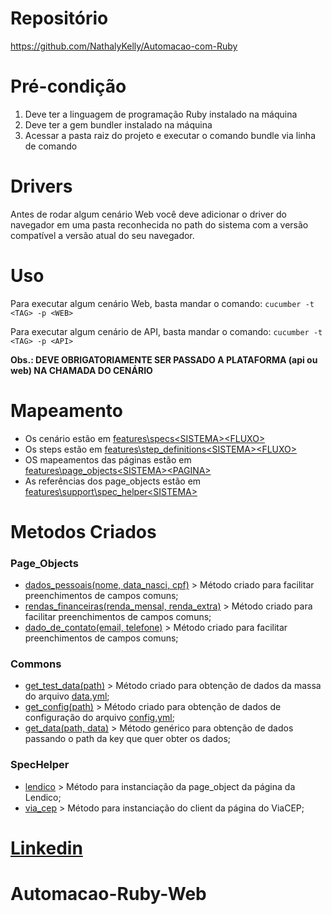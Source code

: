 # Repositório

https://github.com/NathalyKelly/Automacao-com-Ruby

# Pré-condição

1. Deve ter a linguagem de programação Ruby instalado na máquina
2. Deve ter a gem bundler instalado na máquina
3. Acessar a pasta raiz do projeto e executar o comando bundle via linha de comando

# Drivers

Antes de rodar algum cenário Web você deve adicionar o driver do navegador em uma pasta reconhecida no path do sistema com a versão compatível a versão atual do seu navegador.

# Uso

Para executar algum cenário Web, basta mandar o comando:
`cucumber -t <TAG> -p <WEB>`

Para executar algum cenário de API, basta mandar o comando:
`cucumber -t <TAG> -p <API>`

**Obs.: DEVE OBRIGATORIAMENTE SER PASSADO A PLATAFORMA (api ou web) NA CHAMADA DO CENÁRIO**

# Mapeamento

- Os cenário estão em [features\specs\<SISTEMA>\<FLUXO>](features/specs)
- Os steps estão em [features\step_definitions\<SISTEMA>\<FLUXO>](features/step_definitions)
- OS mapeamentos das páginas estão em [features\page_objects\<SISTEMA>\<PAGINA>](features/page_objects)
- As referências dos page_objects estão em [features\support\spec_helper\<SISTEMA>](features/support/spec_helper)

# Metodos Criados

### Page_Objects
- [dados_pessoais(nome, data_nasci, cpf)](features/page_objects/lendico/cadastro_page.rb) > Método criado para facilitar preenchimentos de campos comuns;
- [rendas_financeiras(renda_mensal, renda_extra)](features/page_objects/lendico/cadastro_page.rb) > Método criado para facilitar preenchimentos de campos comuns;
- [dado_de_contato(email, telefone)](features/page_objects/lendico/cadastro_page.rb) > Método criado para facilitar preenchimentos de campos comuns;

### Commons
- [get_test_data(path)](features/support/commons/commons.rb) > Método criado para obtenção de dados da massa do arquivo [data.yml](features/support/data/data.yml);
- [get_config(path)](features/support/commons/commons.rb) > Método criado para obtenção de dados de configuração do arquivo [config.yml](features/support/config/config.yml);
- [get_data(path, data)](features/support/commons/commons.rb) > Método genérico para obtenção de dados passando o path da key que quer obter os dados;

### SpecHelper
- [lendico](features/support/spec_helper/lendico.rb) > Método para instanciação da page_object da página da Lendico;
- [via_cep](features/support/spec_helper/via_cep.rb) > Método para instanciação do client da página do ViaCEP;

# [Linkedin](https://www.linkedin.com/in/nathaly-silva-9ab537192/)
# Automacao-Ruby-Web
